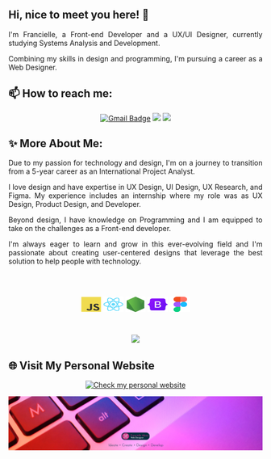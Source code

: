 ## Hi, nice to meet you here!  👋

<p align="justify">I'm Francielle, a Front-end Developer and a UX/UI Designer, currently studying Systems Analysis and Development.</p>
<p align="justify">Combining my skills in design and programming, I'm pursuing a career as a Web Designer. </p>

## 📫 How to reach me:
<p align="center">
  <a href="mailto:fran.abreu2@gmail.com"><img src="https://img.shields.io/badge/-Gmail-%23333?style=for-the-badge&logo=gmail&logoColor=white" alt="Gmail Badge"></a>
  <a href="https://www.linkedin.com/in/francielle-abreu/"><img src="https://img.shields.io/badge/-LinkedIn-%230077B5?style=for-the-badge&logo=linkedin&logoColor=white" target="_blank"></a>
  <a href="https://www.behance.net/francielleabreu1"><img src="https://img.shields.io/badge/Behance-%23E4405F?style=for-the-badge&logo=behance&logoColor=white"></a>
</p> 

## ✨ More About Me:

<p align="justify">Due to my passion for technology and design, I'm on a journey to transition from a 5-year career as an International Project Analyst.</p>

<p align="justify">I love design and have expertise in UX Design, UI Design, UX Research, and Figma. My experience includes an internship where my role was as UX Design, Product Design, and Developer. </p>

<p align="justify">Beyond design, I have knowledge on Programming and I am equipped to take on the challenges as a Front-end developer.</p>

<p align="justify">I'm always eager to learn and grow in this ever-evolving field and I'm passionate about creating user-centered designs that leverage the best solution to help people with technology.</p>
<br>

  <br>
  <p align="center">
    <img align="center" alt="javaScript" height="30" width="40" src="https://raw.githubusercontent.com/devicons/devicon/master/icons/javascript/javascript-original.svg">
    <img align="center" alt="react" height="30" width="40" src="https://raw.githubusercontent.com/devicons/devicon/master/icons/react/react-original.svg">
    <img align="center" alt="nodejs" height="30" width="40" src="https://raw.githubusercontent.com/devicons/devicon/master/icons/nodejs/nodejs-original.svg">
    <img align="center" alt="bootstrap" height="30" width="40" src="https://raw.githubusercontent.com/devicons/devicon/master/icons/bootstrap/bootstrap-original.svg">
    <img align="center" alt="figma" height="30" width="40" src="https://raw.githubusercontent.com/devicons/devicon/master/icons/figma/figma-original.svg">
</p>
<br>
 <p align="center">
  <a href="https://github.com/francielleabreu">
  <img height="180em" src="https://github-readme-stats.vercel.app/api/top-langs/?username=francielleabreu&layout=compact&langs_count=7&theme=dark"/>
  </a>
 </p>

 ## 🌐 Visit My Personal Website

<p align="center">
  <a href="https://seuwebsite.com](https://francielleabreu.github.io/" target="_blank">
    <img src="https://img.shields.io/badge/-Check%20My%20Personal%20Website-ff69b4?style=for-the-badge" alt="Check my personal website" />
  </a>
</p>

<p align="center">
  <img src="https://github.com/francielleabreu/francielleabreu/raw/main/Frame%2013984.png" alt="Cover" />
</p>

